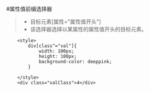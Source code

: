 #属性值前缀选择器

>- 目标元素[属性="属性值开头"]<br/>
>- 该选择器选择以某属性的属性值开头的目标元素。


```
	<style>
		div[class^="val"]{	
			width: 100px;
			height: 100px;
			background-color: deeppink;
		}
		
	</style>
	<div class="valClass">4</div>
```